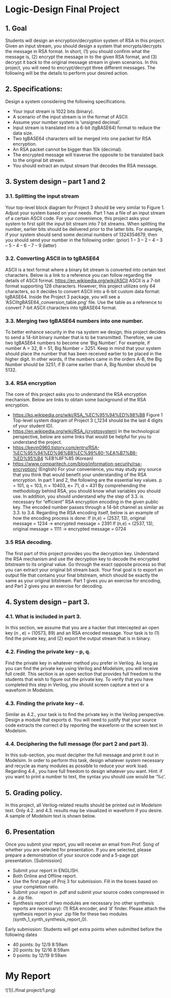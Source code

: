 # Logic-Design Final Project

## 1. Goal
Students will design an encryption/decryption system of RSA in this project. Given an input stream,
you should design a system that encrypts/decrypts the message in RSA format. In short, (1) you should
confirm what the message is, (2) encrypt the message in to the given RSA format, and (3) decrypt it back
to the original message stream in given scenarios. In this project, you will need to encrypt/decrypt three
different messages. The following will be the details to perform your desired action.

## 2. Specifications:
Design a system considering the following specifications.
- Your input stream is 1022 bits (binary).
- A scenario of the input stream is in the format of ASCII.
- Assume your number system is ‘unsigned decimal’.
- Input stream is translated into a 6-bit (tgBASE64) format to reduce the data size.
- Two tgBASE64 characters will be merged into one packet for RSA encryption.
- An RSA packet cannot be bigger than 10k (decimal).
- The encrypted message will traverse the opposite to be translated back to the original bit stream.
- You should extract an output stream that decodes the RSA message.

## 3. System design – part 1 and 2

### 3.1. Splitting the input stream
Your top-level block diagram for Project 3 should be very similar to Figure 1. Adjust your system based
on your needs. Part 1 has a file of an input stream of a certain ASCII code. For your convenience, this
project asks your system to first split the input bit stream into 7 bit streams. When splitting the number,
earlier bits should be delivered prior to the latter bits. For example, if your system should send some
decimal numbers of 1324354679, then you should send your number in the following order:
(prior) 1 – 3 – 2 – 4 – 3 – 5 – 4 – 6 – 7 – 9 (latter)

### 3.2. Converting ASCII in to tgBASE64
ASCII is a text format where a binary bit stream is converted into certain text characters. Below is a
link to a reference you can follow regarding the details of ASCII format.
https://en.wikipedia.org/wiki/ASCII
ASCII is a 7-bit format supporting 128 characters. However, this project utilizes only 64 characters, so it decides
to convert ASCII into a 6-bit custom data format: tgBASE64. Inside the Project 3 package, you will see a ‘ASCIItgBASE64_conversion_table.png’ file. Use the table as a reference to convert 7-bit ASCII characters into tgBASE64
format.

### 3.3. Merging two tgBASE64 numbers into one number.
To better enhance security in the rsa system we design, this project decides to send a 14-bit binary
number that is to be transmitted. Therefore, we use two tgBASE64 numbers to become one ‘Big Number’.
For example, if number A = 32, B = 51, Big Number = 3251. Keep in mind that your system should place
the number that has been received earlier to be placed in the higher digit. In other words, if the numbers
came in the orders A-B, the Big Number should be 3251, if B came earlier than A, Big Number should
be 5132.

### 3.4. RSA encryption
The core of this project asks you to understand the RSA encryption mechanism. Below are links to
obtain some background of the RSA encryption.
- https://ko.wikipedia.org/wiki/RSA_%EC%95%94%ED%98%B8
Figure 1 Top-level system diagram of Project 3
(_1234 should be the last 4 digits of your student ID).
- https://en.wikipedia.org/wiki/RSA_(cryptosystem)
In the technological perspective, below are some links that would be helpful for you to understand the
project.
- https://kevin0960.tistory.com/entry/RSA-%EC%95%94%ED%98%B8%EC%99%80-%EA%B7%B8-%ED%95%B4
%EB%8F%85 (Korean)
- https://www.comparitech.com/blog/information-security/rsa-encryption/ (English)
For your convenience, you may study any source that you think that would benefit your understanding
of the RSA encryption.
In part 1 and 2, the following are the essential key values.
p = 101, q = 103, n = 10403, e= 71, d = 431
By comprehending the methodology behind RSA, you should know what variables you should use. In
addition, you should understand why the step of 3.3. is necessary for “efficient” RSA encryption encoding
in the given public key.
The encoded number passes through a 14-bit channel as similar as 3.3. to 3.4. Regarding the RSA
encoding itself, below is an example of how the encoding process is done:
If (n,e) = (2537, 13), original message = 1234 → encrypted message = 2391
If (n,e) = (2537, 13), original message = 1111 → encrypted message = 0724

### 3.5 RSA decoding.
The first part of this project provides you the decryption key. Understand the RSA mechanism and use
the decryption key to decode the encrypted bitstream to its original value. Go through the exact opposite
process so that you can extract your original bit stream back. Your final goal is to export an output file
that contains your final bitstream, which should be exactly the same as your original bitstream. Part 1
gives you an exercise for encoding, and Part 2 gives you an exercise for decoding.

## 4. System design – part 3.
### 4.1. What is included in part 3.
In this section, we assume that you are a hacker that intercepted an open key (n , e) = (10573, 89) and
an RSA encoded message. Your task is to (1) find the private key, and (2) export the output stream that
is in binary.

### 4.2. Finding the private key – p, q.
Find the private key in whatever method you prefer in Verilog. As long as you can find the private key
using Verilog and Modelsim, you will receive full credit. This section is an open section that provides full
freedom to the students that wish to figure out the private key. To verify that you have completed this
step in Verilog, you should screen capture a text or a waveform in Modelsim.

### 4.3. Finding the private key – d.
Similar as 4.2., your task is to find the private key in the Verilog perspective. Design a module that
exports d. You will need to justify that your source code extracts the correct d by reporting the waveform
or the screen text in Modelsim.

### 4.4. Deciphering the full message (for part 2 and part 3).
In this sub-section, you must decipher the full message and print it out in Modelsim. In order to
perform this task, design whatever system necessary and recycle as many modules as possible to reduce
your work load. Regarding 4.4., you have full freedom to design whatever you want.
Hint: if you want to print a number to text, the syntax you should use would be ‘%c’.

## 5. Grading policy.
In this project, all Verilog-related results should be printed out in Modelsim text. Only 4.2. and 4.3.
results may be visualized in waveform if you desire. A sample of Modelsim text is shown below.

## 6. Presentation
Once you submit your report, you will receive an email from Prof. Song of whether you are selected for
presentation. If you are selected, please prepare a demonstration of your source code and a 5-page ppt
presentation.
[Submission]
- Submit your report in ENGLISH.
- Both Online and Offline report.
- Use the first page of Proj 3 for submission. Fill in the boxes based on your completion ratio.
- Submit your report in .pdf and submit your source codes compressed in a .zip file.
- Synthesis report of two modules are necessary (no other synthesis reports are necessary):
(1) RSA encoder, and ‘d’ finder. Please attach the synthesis report in your .zip file for these two
modules (synth_1_synth_synthesis_report_0).

Early submission: Students will get extra points when submitted before the following dates
- 40 points: by 12/9 8:59am
- 20 points: by 12/16 8:59am
- 0 points: by 12/19 9:59am

# My Report
![1](./final project/1.png)
